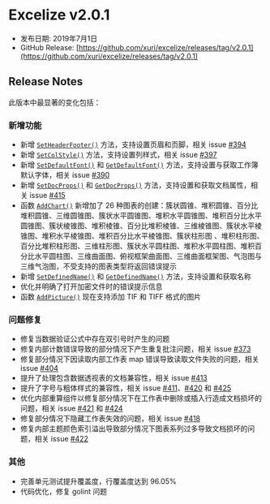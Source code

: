 # Excelize v2.0.1

* 发布日期: 2019年7月1日
* GitHub Release: [https://github.com/xuri/excelize/releases/tag/v2.0.1](https://github.com/xuri/excelize/releases/tag/v2.0.1)

## Release Notes

此版本中最显著的变化包括：

### 新增功能

* 新增 [`SetHeaderFooter()`](https://pkg.go.dev/github.com/xuri/excelize/v2@v2.0.1#File.SetHeaderFooter) 方法，支持设置页眉和页脚，相关 issue [#394](https://github.com/xuri/excelize/issues/394)
* 新增 [`SetColStyle()`](https://pkg.go.dev/github.com/xuri/excelize/v2@v2.0.1#File.SetColStyle) 方法，支持设置列样式，相关 issue [#397](https://github.com/xuri/excelize/issues/397)
* 新增 [`SetDefaultFont()`](https://pkg.go.dev/github.com/xuri/excelize/v2@v2.0.1#File.SetDefaultFont) 和 [`GetDefaultFont()`](https://pkg.go.dev/github.com/xuri/excelize/v2@v2.0.1#File.GetDefaultFont) 方法，支持设置与获取工作簿默认字体，相关 issue [#390](https://github.com/xuri/excelize/issues/390)
* 新增 [`SetDocProps()`](https://pkg.go.dev/github.com/xuri/excelize/v2@v2.0.1#File.SetDocProps) 和 [`GetDocProps()`](https://pkg.go.dev/github.com/xuri/excelize/v2@v2.0.1#File.GetDocProps) 方法，支持设置和获取文档属性，相关 issue [#415](https://github.com/xuri/excelize/issues/415)
* 函数 [`AddChart()`](https://pkg.go.dev/github.com/xuri/excelize/v2@v2.0.1#File.AddChart) 新增加了 26 种图表的创建：簇状圆锥、堆积圆锥、百分比堆积圆锥、三维圆锥图、簇状水平圆锥图、堆积水平圆锥图、堆积百分比水平圆锥图、簇状棱锥图、堆积棱锥、百分比堆积棱锥、三维棱锥图、簇状水平棱锥图、堆积水平棱锥图、堆积百分比水平棱锥图、簇状柱形图 、堆积柱形图、百分比堆积柱形图、三维柱形图、簇状水平圆柱图、堆积水平圆柱图、堆积百分比水平圆柱图、三维曲面图、俯视框架曲面图、三维曲面框架图、气泡图与三维气泡图，不受支持的图表类型将返回错误提示
* 新增 [`SetDefinedName()`](https://pkg.go.dev/github.com/xuri/excelize/v2@v2.0.1#File.SetDefinedName) 和 [`GetDefinedName()`](https://pkg.go.dev/github.com/xuri/excelize/v2@v2.0.1#File.GetDefinedName) 方法，支持设置和获取名称
* 优化并明确了打开加密文件时的错误提示信息
* 函数 [`AddPicture()`](https://pkg.go.dev/github.com/xuri/excelize/v2@v2.0.1#File.AddPicture) 现在支持添加 TIF 和 TIFF 格式的图片

### 问题修复

* 修复当数据验证公式中存在双引号时产生的问题
* 修复内部计数错误导致的部分情况下产生重复批注问题，相关 issue [#373](https://github.com/xuri/excelize/issues/373)
* 修复部分情况下因读取内部工作表 map 错误导致读取文件失败的问题，相关 issue [#404](https://github.com/xuri/excelize/issues/404)
* 提升了处理包含数据透视表的文档兼容性，相关 issue [#413](https://github.com/xuri/excelize/issues/413)
* 提升了字号与粗体样式的兼容性，相关 issue [#411](https://github.com/xuri/excelize/issues/)、[#420](https://github.com/xuri/excelize/issues/420) 和 [#425](https://github.com/xuri/excelize/issues/425)
* 优化内部重算组件以修复部分情况下在工作表中删除或插入行造成文档损坏的问题，相关 issue [#421](https://github.com/xuri/excelize/issues/421) 和 [#424](https://github.com/xuri/excelize/issues/424)
* 修复部分情况下隐藏工作表失效的问题，相关 issue [#418](https://github.com/xuri/excelize/issues/418)
* 修复内部主题颜色索引溢出导致部分情况下图表系列过多导致文档损坏的问题，相关 issue [#422](https://github.com/xuri/excelize/issues/422)

### 其他

* 完善单元测试提升覆盖度，行覆盖度达到 96.05%
* 代码优化，修复 golint 问题
